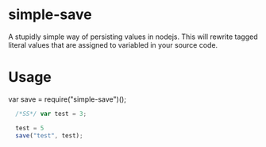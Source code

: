 # simple-save
A stupidly simple way of persisting values in nodejs.
This will rewrite tagged literal values that are assigned to variabled in your source code.

# Usage
var save = require("simple-save")();
```js
  /*SS*/ var test = 3;

  test = 5
  save("test", test);
```
